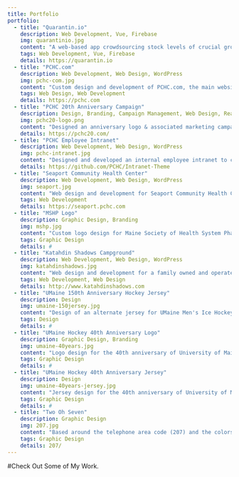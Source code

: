 ```yaml
---
title: Portfolio
portfolio:
  - title: "Quarantin.io"
    description: Web Development, Vue, Firebase
    img: quarantinio.jpg
    content: "A web-based app crowdsourcing stock levels of crucial groceries and other supplies during the COVID-19 pandemic."
    tags: Web Development, Vue, Firebase
    details: https://quarantin.io
  - title: "PCHC.com"
    description: Web Development, Web Design, WordPress
    img: pchc-com.jpg
    content: "Custom design and development of PCHC.com, the main website for Penobscot Community Health Care"
    tags: Web Design, Web Development
    details: https://pchc.com
  - title: "PCHC 20th Anniversary Campaign"
    description: Design, Branding, Campaign Management, Web Design, React.js
    img: pchc20-logo.png
    content: "Designed an anniversary logo & associated marketing campaign to celebrate PCHC's 20th year. Also designed and developed a splash-page website at PCHC20.com"
    details: https://pchc20.com/
  - title: "PCHC Employee Intranet"
    description: Web Development, Web Design, WordPress
    img: pchc-intranet.jpg
    content: "Designed and developed an internal employee intranet to communicate company news and other updates to nearly 800 employees."
    details: https://github.com/PCHC/Intranet-Theme
  - title: "Seaport Community Health Center"
    description: Web Development, Web Design, WordPress
    img: seaport.jpg
    content: "Web design and development for Seaport Community Health Center, a healthcare practice of PCHC located in Belfast, Maine"
    tags: Web Development
    details: https://seaport.pchc.com
  - title: "MSHP Logo"
    description: Graphic Design, Branding
    img: mshp.jpg
    content: "Custom logo design for Maine Society of Health System Pharmacists. Design also included a branding guide and business collateral for their future use."
    tags: Graphic Design
    details: #
  - title: "Katahdin Shadows Campground"
    description: Web Development, Web Design, WordPress
    img: katahdinshadows.jpg
    content: "Web design and development for a family owned and operated campground in Medway, Maine."
    tags: Web Development, Web Design
    details: http://www.katahdinshadows.com
  - title: "UMaine 150th Anniversary Hockey Jersey"
    description: Design
    img: umaine-150jersey.jpg
    content: "Design of an alternate jersey for UMaine Men's Ice Hockey, worn during the 2015 season to celebrate the University of Maine's 150th anniversary"
    tags: Design
    details: #
  - title: "UMaine Hockey 40th Anniversary Logo"
    description: Graphic Design, Branding
    img: umaine-40years.jpg
    content: "Logo design for the 40th anniversary of University of Maine Ice Hockey and Harold Alfond Arena. The logo is appearing during the 2017-18 season at center ice, as a jersey patch for both the Men's and Women's teams, on game pucks, and on various other promotional materials"
    tags: Graphic Design
    details: #
  - title: "UMaine Hockey 40th Anniversary Jersey"
    description: Design
    img: umaine-40years-jersey.jpg
    content: "Jersey design for the 40th anniversary of University of Maine Ice Hockey. Based on the original jerseys worn in 1977, this throwback made its debut on October 27, 2017."
    tags: Graphic Design
    details: #
  - title: "Two Oh Seven"
    description: Graphic Design
    img: 207.jpg
    content: "Based around the telephone area code (207) and the colors of the flag of the State of Maine, this bold design celebrated my beautiful home"
    tags: Graphic Design
    details: 207/
---
```

#Check Out Some of My Work.
